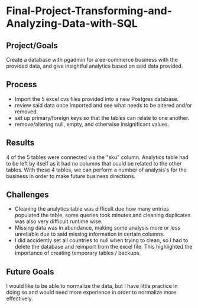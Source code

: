 # Final-Project-Transforming-and-Analyzing-Data-with-SQL

## Project/Goals
Create a database with pgadmin for a ee-commerce business with the provided data, and give insightful analytics based on said data provided.

## Process
- Import the 5 excel cvs files provided into a new Postgres database.
- review said data once imported and see what needs to be altered and/or removed.
- set up primary/foreign keys so that the tables can relate to one another.
- remove/altering null, empty, and otherwise insignificant values.


## Results
4 of the 5 tables were connected via the "sku" column. Analytics table had to be left by itself as it had no columns that could be related to the other tables.
With these 4 tables, we can perform a number of analysis's for the business in order to make future business directions.

## Challenges 
- Cleaning the analytics table was difficult due how many entries populated the table, some queries took minutes and cleaning duplicates was also very difficult runtime wise.
- Missing data was in abundance, making some analysis more or less unreliable due to said missing information in certain columns.
- I did accidently set all countries to null when trying to clean, so I had to delete the database and reimport from the excel file. This highlighted the importance of creating temporary tables / backups.

## Future Goals
I would like to be able to normalize the data, but I have little practice in doing so and would need more experience in order to normalize more effectively.
